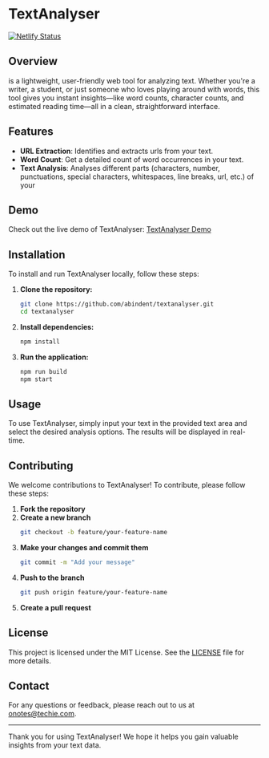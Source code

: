 # TextAnalyser

[![Netlify Status](https://api.netlify.com/api/v1/badges/6515ac4b-0e82-466a-a0bb-8d20dc558ee0/deploy-status)](https://app.netlify.com/sites/textanalyserosc/deploys)

## Overview
is a lightweight, user-friendly web tool for analyzing text. Whether you're a writer, a student, or just someone who loves playing around with words, this tool gives you instant insights—like word counts, character counts, and estimated reading time—all in a clean, straightforward interface.

## Features

- **URL Extraction**: Identifies and extracts urls from your text.
- **Word Count**: Get a detailed count of word occurrences in your text.
- **Text Analysis**: Analyses different parts (characters, number, punctuations, special characters, whitespaces, line breaks, url, etc.) of your 

## Demo
Check out the live demo of TextAnalyser: [TextAnalyser Demo](https://textanalyserosc.netlify.app/)

## Installation
To install and run TextAnalyser locally, follow these steps:

1. **Clone the repository:**
    ```sh
    git clone https://github.com/abindent/textanalyser.git
    cd textanalyser
    ```

2. **Install dependencies:**
    ```sh
    npm install
    ```

3. **Run the application:**
    ```sh
    npm run build
    npm start
    ```

## Usage
To use TextAnalyser, simply input your text in the provided text area and select the desired analysis options. The results will be displayed in real-time.

## Contributing
We welcome contributions to TextAnalyser! To contribute, please follow these steps:

1. **Fork the repository**
2. **Create a new branch**
    ```sh
    git checkout -b feature/your-feature-name
    ```
3. **Make your changes and commit them**
    ```sh
    git commit -m "Add your message"
    ```
4. **Push to the branch**
    ```sh
    git push origin feature/your-feature-name
    ```
5. **Create a pull request**

## License
This project is licensed under the MIT License. See the [LICENSE](LICENSE) file for more details.

## Contact
For any questions or feedback, please reach out to us at [onotes@techie.com](mailto:onotes@techie.com).

---

Thank you for using TextAnalyser! We hope it helps you gain valuable insights from your text data.